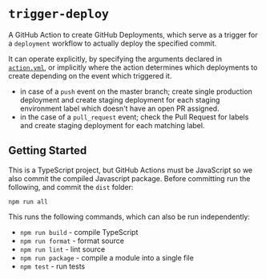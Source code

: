 # `trigger-deploy`

A GitHub Action to create GitHub Deployments, which serve as a trigger for a `deployment` workflow to actually
deploy the specified commit.

It can operate explicitly, by specifying the arguments declared in [`action.yml`](./action.yml), or implicitly
where the action determines which deployments to create depending on the event which triggered it.

 - in case of a `push` event on the master branch; create single production deployment and create staging
   deployment for each staging environment label which doesn't have an open PR assigned.
 - in the case of a `pull_request` event; check the Pull Request for labels and create staging deployment for each
   matching label.

## Getting Started

This is a TypeScript project, but GitHub Actions must be JavaScript so we also commit the compiled Javascript
package. Before committing run the following, and commit the `dist` folder:

    npm run all

This runs the following commands, which can also be run independently:

 - `npm run build` - compile TypeScript
 - `npm run format` - format source
 - `npm run lint` - lint source
 - `npm run package` - compile a module into a single file
 - `npm test` - run tests
 